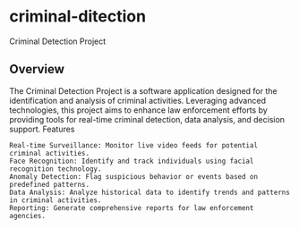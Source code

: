 # criminal-ditection
Criminal Detection Project
## Overview

The Criminal Detection Project is a software application designed for the identification and analysis of criminal activities. Leveraging advanced technologies, this project aims to enhance law enforcement efforts by providing tools for real-time criminal detection, data analysis, and decision support.
Features

    Real-time Surveillance: Monitor live video feeds for potential criminal activities.
    Face Recognition: Identify and track individuals using facial recognition technology.
    Anomaly Detection: Flag suspicious behavior or events based on predefined patterns.
    Data Analysis: Analyze historical data to identify trends and patterns in criminal activities.
    Reporting: Generate comprehensive reports for law enforcement agencies.
